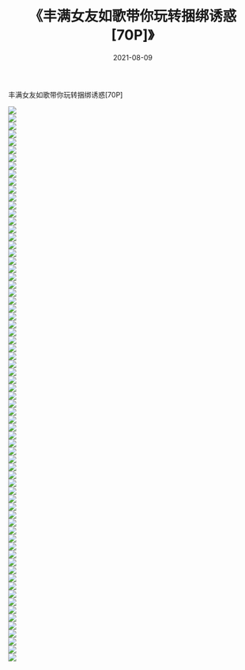﻿---
layout: post
title:  《丰满女友如歌带你玩转捆绑诱惑[70P]》
date:   2021-08-09
img: http://img.660000.xyz/Sharelink/性感/2021/丰满女友如歌带你玩转捆绑诱惑[70P]/000.jpg
categories: [美女, 清纯, 唯美]
---

丰满女友如歌带你玩转捆绑诱惑[70P]

  ![](http://img.660000.xyz/Sharelink/性感/2021/丰满女友如歌带你玩转捆绑诱惑[70P]/001.jpg) <br> ![](http://img.660000.xyz/Sharelink/性感/2021/丰满女友如歌带你玩转捆绑诱惑[70P]/002.jpg) <br> ![](http://img.660000.xyz/Sharelink/性感/2021/丰满女友如歌带你玩转捆绑诱惑[70P]/003.jpg) <br> ![](http://img.660000.xyz/Sharelink/性感/2021/丰满女友如歌带你玩转捆绑诱惑[70P]/004.jpg) <br> ![](http://img.660000.xyz/Sharelink/性感/2021/丰满女友如歌带你玩转捆绑诱惑[70P]/005.jpg) <br> ![](http://img.660000.xyz/Sharelink/性感/2021/丰满女友如歌带你玩转捆绑诱惑[70P]/006.jpg) <br> ![](http://img.660000.xyz/Sharelink/性感/2021/丰满女友如歌带你玩转捆绑诱惑[70P]/007.jpg) <br> ![](http://img.660000.xyz/Sharelink/性感/2021/丰满女友如歌带你玩转捆绑诱惑[70P]/008.jpg) <br> ![](http://img.660000.xyz/Sharelink/性感/2021/丰满女友如歌带你玩转捆绑诱惑[70P]/009.jpg) <br> ![](http://img.660000.xyz/Sharelink/性感/2021/丰满女友如歌带你玩转捆绑诱惑[70P]/010.jpg) <br> ![](http://img.660000.xyz/Sharelink/性感/2021/丰满女友如歌带你玩转捆绑诱惑[70P]/011.jpg) <br> ![](http://img.660000.xyz/Sharelink/性感/2021/丰满女友如歌带你玩转捆绑诱惑[70P]/012.jpg) <br> ![](http://img.660000.xyz/Sharelink/性感/2021/丰满女友如歌带你玩转捆绑诱惑[70P]/013.jpg) <br> ![](http://img.660000.xyz/Sharelink/性感/2021/丰满女友如歌带你玩转捆绑诱惑[70P]/014.jpg) <br> ![](http://img.660000.xyz/Sharelink/性感/2021/丰满女友如歌带你玩转捆绑诱惑[70P]/015.jpg) <br> ![](http://img.660000.xyz/Sharelink/性感/2021/丰满女友如歌带你玩转捆绑诱惑[70P]/016.jpg) <br> ![](http://img.660000.xyz/Sharelink/性感/2021/丰满女友如歌带你玩转捆绑诱惑[70P]/017.jpg) <br> ![](http://img.660000.xyz/Sharelink/性感/2021/丰满女友如歌带你玩转捆绑诱惑[70P]/018.jpg) <br> ![](http://img.660000.xyz/Sharelink/性感/2021/丰满女友如歌带你玩转捆绑诱惑[70P]/019.jpg) <br> ![](http://img.660000.xyz/Sharelink/性感/2021/丰满女友如歌带你玩转捆绑诱惑[70P]/020.jpg) <br> ![](http://img.660000.xyz/Sharelink/性感/2021/丰满女友如歌带你玩转捆绑诱惑[70P]/021.jpg) <br> ![](http://img.660000.xyz/Sharelink/性感/2021/丰满女友如歌带你玩转捆绑诱惑[70P]/022.jpg) <br> ![](http://img.660000.xyz/Sharelink/性感/2021/丰满女友如歌带你玩转捆绑诱惑[70P]/023.jpg) <br> ![](http://img.660000.xyz/Sharelink/性感/2021/丰满女友如歌带你玩转捆绑诱惑[70P]/024.jpg) <br> ![](http://img.660000.xyz/Sharelink/性感/2021/丰满女友如歌带你玩转捆绑诱惑[70P]/025.jpg) <br> ![](http://img.660000.xyz/Sharelink/性感/2021/丰满女友如歌带你玩转捆绑诱惑[70P]/026.jpg) <br> ![](http://img.660000.xyz/Sharelink/性感/2021/丰满女友如歌带你玩转捆绑诱惑[70P]/027.jpg) <br> ![](http://img.660000.xyz/Sharelink/性感/2021/丰满女友如歌带你玩转捆绑诱惑[70P]/028.jpg) <br> ![](http://img.660000.xyz/Sharelink/性感/2021/丰满女友如歌带你玩转捆绑诱惑[70P]/029.jpg) <br> ![](http://img.660000.xyz/Sharelink/性感/2021/丰满女友如歌带你玩转捆绑诱惑[70P]/030.jpg) <br> ![](http://img.660000.xyz/Sharelink/性感/2021/丰满女友如歌带你玩转捆绑诱惑[70P]/031.jpg) <br> ![](http://img.660000.xyz/Sharelink/性感/2021/丰满女友如歌带你玩转捆绑诱惑[70P]/032.jpg) <br> ![](http://img.660000.xyz/Sharelink/性感/2021/丰满女友如歌带你玩转捆绑诱惑[70P]/033.jpg) <br> ![](http://img.660000.xyz/Sharelink/性感/2021/丰满女友如歌带你玩转捆绑诱惑[70P]/034.jpg) <br> ![](http://img.660000.xyz/Sharelink/性感/2021/丰满女友如歌带你玩转捆绑诱惑[70P]/035.jpg) <br> ![](http://img.660000.xyz/Sharelink/性感/2021/丰满女友如歌带你玩转捆绑诱惑[70P]/036.jpg) <br> ![](http://img.660000.xyz/Sharelink/性感/2021/丰满女友如歌带你玩转捆绑诱惑[70P]/037.jpg) <br> ![](http://img.660000.xyz/Sharelink/性感/2021/丰满女友如歌带你玩转捆绑诱惑[70P]/038.jpg) <br> ![](http://img.660000.xyz/Sharelink/性感/2021/丰满女友如歌带你玩转捆绑诱惑[70P]/039.jpg) <br> ![](http://img.660000.xyz/Sharelink/性感/2021/丰满女友如歌带你玩转捆绑诱惑[70P]/040.jpg) <br> ![](http://img.660000.xyz/Sharelink/性感/2021/丰满女友如歌带你玩转捆绑诱惑[70P]/041.jpg) <br> ![](http://img.660000.xyz/Sharelink/性感/2021/丰满女友如歌带你玩转捆绑诱惑[70P]/042.jpg) <br> ![](http://img.660000.xyz/Sharelink/性感/2021/丰满女友如歌带你玩转捆绑诱惑[70P]/043.jpg) <br> ![](http://img.660000.xyz/Sharelink/性感/2021/丰满女友如歌带你玩转捆绑诱惑[70P]/044.jpg) <br> ![](http://img.660000.xyz/Sharelink/性感/2021/丰满女友如歌带你玩转捆绑诱惑[70P]/045.jpg) <br> ![](http://img.660000.xyz/Sharelink/性感/2021/丰满女友如歌带你玩转捆绑诱惑[70P]/046.jpg) <br> ![](http://img.660000.xyz/Sharelink/性感/2021/丰满女友如歌带你玩转捆绑诱惑[70P]/047.jpg) <br> ![](http://img.660000.xyz/Sharelink/性感/2021/丰满女友如歌带你玩转捆绑诱惑[70P]/048.jpg) <br> ![](http://img.660000.xyz/Sharelink/性感/2021/丰满女友如歌带你玩转捆绑诱惑[70P]/049.jpg) <br> ![](http://img.660000.xyz/Sharelink/性感/2021/丰满女友如歌带你玩转捆绑诱惑[70P]/050.jpg) <br> ![](http://img.660000.xyz/Sharelink/性感/2021/丰满女友如歌带你玩转捆绑诱惑[70P]/051.jpg) <br> ![](http://img.660000.xyz/Sharelink/性感/2021/丰满女友如歌带你玩转捆绑诱惑[70P]/052.jpg) <br> ![](http://img.660000.xyz/Sharelink/性感/2021/丰满女友如歌带你玩转捆绑诱惑[70P]/053.jpg) <br> ![](http://img.660000.xyz/Sharelink/性感/2021/丰满女友如歌带你玩转捆绑诱惑[70P]/054.jpg) <br> ![](http://img.660000.xyz/Sharelink/性感/2021/丰满女友如歌带你玩转捆绑诱惑[70P]/055.jpg) <br> ![](http://img.660000.xyz/Sharelink/性感/2021/丰满女友如歌带你玩转捆绑诱惑[70P]/056.jpg) <br> ![](http://img.660000.xyz/Sharelink/性感/2021/丰满女友如歌带你玩转捆绑诱惑[70P]/057.jpg) <br> ![](http://img.660000.xyz/Sharelink/性感/2021/丰满女友如歌带你玩转捆绑诱惑[70P]/058.jpg) <br> ![](http://img.660000.xyz/Sharelink/性感/2021/丰满女友如歌带你玩转捆绑诱惑[70P]/059.jpg) <br> ![](http://img.660000.xyz/Sharelink/性感/2021/丰满女友如歌带你玩转捆绑诱惑[70P]/060.jpg) <br> ![](http://img.660000.xyz/Sharelink/性感/2021/丰满女友如歌带你玩转捆绑诱惑[70P]/061.jpg) <br> ![](http://img.660000.xyz/Sharelink/性感/2021/丰满女友如歌带你玩转捆绑诱惑[70P]/062.jpg) <br> ![](http://img.660000.xyz/Sharelink/性感/2021/丰满女友如歌带你玩转捆绑诱惑[70P]/063.jpg) <br> ![](http://img.660000.xyz/Sharelink/性感/2021/丰满女友如歌带你玩转捆绑诱惑[70P]/064.jpg) <br> ![](http://img.660000.xyz/Sharelink/性感/2021/丰满女友如歌带你玩转捆绑诱惑[70P]/065.jpg) <br> ![](http://img.660000.xyz/Sharelink/性感/2021/丰满女友如歌带你玩转捆绑诱惑[70P]/066.jpg) <br> ![](http://img.660000.xyz/Sharelink/性感/2021/丰满女友如歌带你玩转捆绑诱惑[70P]/067.jpg) <br> ![](http://img.660000.xyz/Sharelink/性感/2021/丰满女友如歌带你玩转捆绑诱惑[70P]/068.jpg) <br> ![](http://img.660000.xyz/Sharelink/性感/2021/丰满女友如歌带你玩转捆绑诱惑[70P]/069.jpg) <br> ![](http://img.660000.xyz/Sharelink/性感/2021/丰满女友如歌带你玩转捆绑诱惑[70P]/070.jpg) <br>